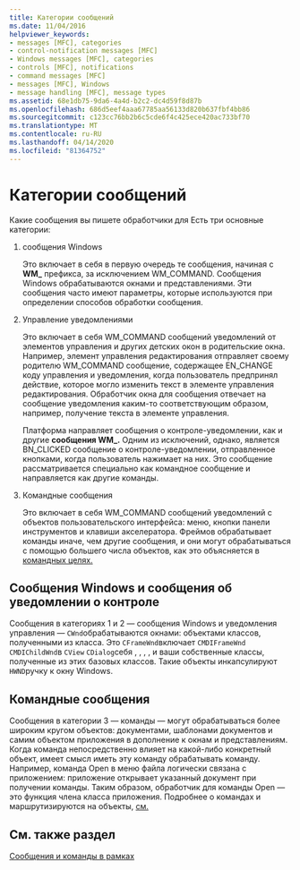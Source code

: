 ```yaml
---
title: Категории сообщений
ms.date: 11/04/2016
helpviewer_keywords:
- messages [MFC], categories
- control-notification messages [MFC]
- Windows messages [MFC], categories
- controls [MFC], notifications
- command messages [MFC]
- messages [MFC], Windows
- message handling [MFC], message types
ms.assetid: 68e1db75-9da6-4a4d-b2c2-dc4d59f8d87b
ms.openlocfilehash: 686d5eef4aaa67785aa56133d820b637fbf4bb86
ms.sourcegitcommit: c123cc76bb2b6c5cde6f4c425ece420ac733bf70
ms.translationtype: MT
ms.contentlocale: ru-RU
ms.lasthandoff: 04/14/2020
ms.locfileid: "81364752"
---
```

# <a name="message-categories"></a>Категории сообщений

Какие сообщения вы пишете обработчики для Есть три основные категории:

1. сообщения Windows

   Это включает в себя в первую очередь те сообщения, начиная с **WM_** префикса, за исключением WM_COMMAND. Сообщения Windows обрабатываются окнами и представлениями. Эти сообщения часто имеют параметры, которые используются при определении способов обработки сообщения.

1. Управление уведомлениями

   Это включает в себя WM_COMMAND сообщений уведомлений от элементов управления и других детских окон в родительские окна. Например, элемент управления редактирования отправляет своему родителю WM_COMMAND сообщение, содержащее EN_CHANGE коду управления и уведомления, когда пользователь предпринял действие, которое могло изменить текст в элементе управления редактирования. Обработчик окна для сообщения отвечает на сообщение уведомления каким-то соответствующим образом, например, получение текста в элементе управления.

   Платформа направляет сообщения о контроле-уведомлении, как и другие **сообщения WM_.** Одним из исключений, однако, является BN_CLICKED сообщение о контроле-уведомлении, отправленное кнопками, когда пользователь нажимает на них. Это сообщение рассматривается специально как командное сообщение и направляется как другие команды.

1. Командные сообщения

   Это включает в себя WM_COMMAND сообщений уведомлений с объектов пользовательского интерфейса: меню, кнопки панели инструментов и клавиши акселератора. Фреймов обрабатывает команды иначе, чем другие сообщения, и они могут обрабатываться с помощью большего числа объектов, как это объясняется в [командных целях.](../mfc/command-targets.md)

## <a name="windows-messages-and-control-notification-messages"></a><a name="_core_windows_messages_and_control.2d.notification_messages"></a>Сообщения Windows и сообщения об уведомлении о контроле

Сообщения в категориях 1 и 2 — сообщения Windows и уведомления управления — `CWnd`обрабатываются окнами: объектами классов, полученными из класса. Это `CFrameWnd`включает `CMDIFrameWnd` `CMDIChildWnd`в `CView` `CDialog`себя , , , , и ваши собственные классы, полученные из этих базовых классов. Такие объекты инкапсулируют `HWND`ручку к окну Windows.

## <a name="command-messages"></a><a name="_core_command_messages"></a>Командные сообщения

Сообщения в категории 3 — команды — могут обрабатываться более широким кругом объектов: документами, шаблонами документов и самим объектом приложения в дополнение к окнам и представлениям. Когда команда непосредственно влияет на какой-либо конкретный объект, имеет смысл иметь эту команду обрабатывать команду. Например, команда Open в меню файла логически связана с приложением: приложение открывает указанный документ при получении команды. Таким образом, обработчик для команды Open — это функция члена класса приложения. Подробнее о командах и маршрутизируются на объекты, [см.](../mfc/how-the-framework-calls-a-handler.md)

## <a name="see-also"></a>См. также раздел

[Сообщения и команды в рамках](../mfc/messages-and-commands-in-the-framework.md)
